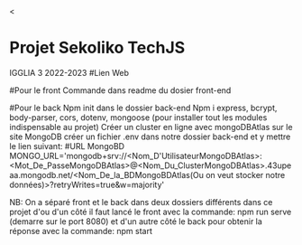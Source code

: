 <
# Projet Sekoliko TechJS
IGGLIA 3 2022-2023
#Lien Web  

#Pour le front 
Commande dans readme du dosier front-end

#Pour le back
Npm init dans le dossier back-end
Npm i express, bcrypt, body-parser, cors, dotenv, mongoose (pour installer tout les modules indispensable au projet)
Créer un cluster en ligne avec mongoDBAtlas sur le site MongoDB
créer un fichier .env dans notre dossier back-end et y mettre le lien suivant:
 #URL MongoBD
MONGO_URL='mongodb+srv://<Nom_D'UtilisateurMongoDBAtlas>:<Mot_De_PasseMongoDBAtlas>@<Nom_Du_ClusterMongoDBAtlas>.43upeaa.mongodb.net/<Nom_De_la_BDMongoBDAtlas(Ou on veut stocker notre données)>?retryWrites=true&w=majority'

NB:
On a séparé front et le back dans deux dossiers différents dans ce projet d'ou d'un côté il faut lancé le front avec la commande: 
npm run serve (demarre sur le port 8080)
et d'un autre côté le back pour obtenir la réponse avec la commande:
npm start